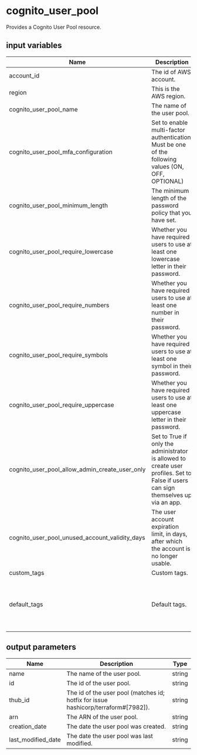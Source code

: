 # cognito_user_pool

Provides a Cognito User Pool resource.

## input variables

| Name | Description | Type | Default | Required |
|------|-------------|:----:|:-----:|:-----:|
|account_id|The id of AWS account.|string||Yes|
|region|This is the AWS region.|string|us-east-1|Yes|
|cognito_user_pool_name|The name of the user pool.|string|{{ name }}|No|
|cognito_user_pool_mfa_configuration|Set to enable multi-factor authentication. Must be one of the following values (ON, OFF, OPTIONAL)|string|OFF|No|
|cognito_user_pool_minimum_length|The minimum length of the password policy that you have set.|string|8|No|
|cognito_user_pool_require_lowercase|Whether you have required users to use at least one lowercase letter in their password.|boolean|true|No|
|cognito_user_pool_require_numbers|Whether you have required users to use at least one number in their password.|boolean|true|No|
|cognito_user_pool_require_symbols|Whether you have required users to use at least one symbol in their password.|boolean|true|No|
|cognito_user_pool_require_uppercase|Whether you have required users to use at least one uppercase letter in their password.|boolean|true|No|
|cognito_user_pool_allow_admin_create_user_only|Set to True if only the administrator is allowed to create user profiles. Set to False if users can sign themselves up via an app.|boolean|false|No|
|cognito_user_pool_unused_account_validity_days|The user account expiration limit, in days, after which the account is no longer usable.|string|7|No|
|custom_tags|Custom tags.|map||No|
|default_tags|Default tags.|map|{"ThubName"= "{{ name }}","ThubCode"= "{{ code }}","ThubEnv"= "default","Description" = "Managed by TerraHub"}|No|


## output parameters

| Name | Description | Type |
|------|-------------|:----:|
|name|The name of the user pool.|string|
|id|The id of the user pool.|string|
|thub_id|The id of the user pool (matches id; hotfix for issue hashicorp/terraform#[7982]).|string|
|arn|The ARN of the user pool.|string|
|creation_date|The date the user pool was created.|string|
|last_modified_date|The date the user pool was last modified.|string|
